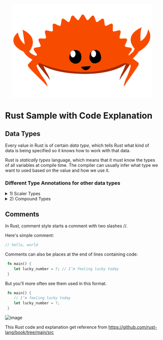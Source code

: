 <div align="center">
  <img src="./img/rustacean-flat-happy.png" alt="Rust Logo" >
</div>

# Rust Sample with Code Explanation
## Data Types
Every value in Rust is of certain *data type*, which tells Rust what kind of data is being specified so it knows how to work with that data.

Rust is *statically types* language, which means that it must know the types of all variables at compile time. The compiler can usually infer what type we want to used based on the value and how we use it.

### Different Type Annotations for other data types
<details>
  <summary>1) Scaler Types </summary>
  
  - **Integer Types**

    An *integer* is a number without a fractional component. 
    
    ![image](https://github.com/user-attachments/assets/7eb12391-3e57-4041-80a0-2ad310acd7e5)
    
    Each variant can be either signed or unsigned and has an explicit size.

    ![image](https://github.com/user-attachments/assets/0588b9e2-2e4e-402e-a940-04a82f1eea5c)

```rust
  fn main() {
       let x = 2.0; // f64
       let y: f32 = 3.0; // f32
  }
  ```
  - **Floating-Point Types**

    Rust's floatin-point type are *f32* and *f64*, which are 32 bits and 64 bits in size, respectively. The default type is *f64* on modern CPUs.
```rust
  fn main() {
 let x = 2.0; // f64
 let y: f32 = 3.0; // f32
 }
 ```
 Floating-point numbers are represented according to the IEEE-754 standard. The f32 type is
 a single-precision float, and f64 has double precision.
  - **Numeric Operations**

     Rust supports the basic mathematical operations you’d expect for all the number types:
 addition, subtraction, multiplication, division, and remainder. Integer division truncates
 toward zero to the nearest integer.
```rust
 fn main() {
 // addition
 let sum = 5 + 10;
 // subtraction
 let difference = 95.5 - 4.3;
 // multiplication
 let product = 4 * 30;
 // division
 let quotient = 56.7 / 32.2;
 let truncated = -5 / 3; // Results in -1
 // remainder
 let remainder = 43 % 5;
 }
```
  - **The Boolean Type**

    As in most other programming languages, a Boolean type in Rust has two possible values: *tru* and *false* With one byte in size.
```rust
fn main() {
 let t = true;
 let f: bool = false; // with explicit type annotation
 }
```
  - **The Character Type**

     Rust's *char* type sis the language's most primitive alphabetic type.
```rust
fn main() {
 let c = 'z';
 let z: char = 'ℤ'; // with explicit type annotation
 let heart_eyed_cat = '�
 ��
 ��
 ��
 �';
 }
```
Rust's *char* type is four bytes in size and represents a Unicode Scalar Value, Which mean it can represent a lot more than just ASCII.
</details>

<details>
  <summary>2) Compound Types </summary>
  
 - **The Tuple Type**

   A *tuple* is a general way of grouping together a number of values. Tuples have a fixed length: they cannot grow or shrink in size. Create a tuple by writing a comma-separated list of values inside parentheses.
```rust
 fn main() {
 let tup: (i32, f64, u8) = (500, 6.4, 1);
 }
```
 The variable tup binds to the entire tuple because a tuple is considered a single compound
 element. To get the individual values out of a tuple, we can use pattern matching to
 destructure a tuple value, like this:
 ```rust
fn main() {
 let tup = (500, 6.4, 1);
 let (x, y, z) = tup;
 println!("The value of y is: {y}");
 }
```
 This program first creates a tuple and binds it to the variable tup . It then uses a pattern
 with let to take tup and turn it into three separate variables, x , y , and z . This is called
 destructuring because it breaks the single tuple into three parts. Finally, the program prints
 the value of y , which is 6.4 .

 We can also access a tuple element directly by using a period ( . ) followed by the index of
 the value we want to access. For example:
 ```rust
fn main() {
 let x: (i32, f64, u8) = (500, 6.4, 1);
 let five_hundred = x.0;
 let six_point_four = x.1;
 let one = x.2;
 }
```
In Rust index in tuple start from 0....n.
 - **The Array Type**

Another way to have a collection of multiple values in with an *array*. Every element of an array must have the same type and have a fixed length.
```rust
fn main() {
 let a = [1, 2, 3, 4, 5];
 }
```
Array are useful when you want data allocated on the stack rather than the heap or when you want to ensure you always have fixed number of elements.

Arrays is good for number will not need to change.  For example, if you were using the names of the month in a program, you would
 probably use an array rather than a vector because you know it will always contain 12
 elements:
 ```rust
let months = ["January", "February", "March", "April", "May", "June", "July",
 "August", "September", "October", "November", "December"];
```
 You write an array’s type using square brackets with the type of each element, a semicolon,
 and then the number of elements in the array, like so:
 ```rust
 let a: [i32; 5] = [1, 2, 3, 4, 5];
```
 Here, i32 is the type of each element. After the semicolon, the number 5 indicates the
 array contains five elements.
 You can also initialize an array to contain the same value for each element by specifying the
 initial value, followed by a semicolon, and then the length of the array in square brackets, as
 shown here:
 ```rust
let a = [3;5];
```
The array named *a* will contain 5 elements that will all be set to the value 3 initially. This is the same as writing **let a = [3, 3, 3, 3, 3];* but in a more concise way.

**Accessing Array Elements**

An array is a single chunk of memory of a known, fixed size can be allocated on the stack. You can access elements of an array using index, like this:
```rust
 fn main() {
 let a = [1, 2, 3, 4, 5];
 let first = a[0];
 let second = a[1];
 }
```
The variable named *first* will get the value *1* because that is the value at index [0] in th array and *second* from index [1] in the array.

**Invalid Array Element Access**

If you try to access an element of an array that is past the end of the array. Run this code:
```rust
 use std::io;
 fn main() {
 let a = [1, 2, 3, 4, 5];
 println!("Please enter an array index.");
 let mut index = String::new();
    io::stdin()
        .read_line(&mut index)
        .expect("Failed to read line");
 let index: usize = index
        .trim()
        .parse()
        .expect("Index entered was not a number");
 let element = a[index];
 println!("The value of the element at index {index} is: {element}");
 }
```
This code compiles successfully. but if you run code *cargo run* and enter a number 10, you'll see output like this:
```rust
 thread 'main' panicked at 'index out of bounds: the len is 5 but the index is 
10', src/main.rs:19:19
 note: run with `RUST_BACKTRACE=1` environment variable to display a backtrace
```
The program resulted in a *runtime* error at the point of using invalid in the indexing operation. The program exited with an error message and didn't execute the final *println!* statement. Rust will check index you've specified is less than array length. If the index is greater than or equal to the length, Rust will panic. This happan at runtime, especially in this case, because the compiler can't possibly know that value a user enter when they run the code later.

This is an example of Rust's memory safety principles in action. In many low-level languages, this kind of check is not done, and when you provide an incorrect index, invalid memory can be accessed. Rust protects you againts this kind of error immediately exiting instead of allowing the memory access and continuing.
</details>

## Comments

In Rust, comment style starts a comment with two slashes //.

Here's simple comment:

```rust
// hello, world
```
Comments can also be places at the end of lines containing code:
```rust
 fn main() {
    let lucky_number = 7; // I’m feeling lucky today
 }
```
But you'll more often see them used in this format.
```rust
 fn main() {
    // I’m feeling lucky today
    let lucky_number = 7;
 }
```
![image](https://github.com/user-attachments/assets/89fbd73c-e352-439b-bf72-b88be69e2214)


This Rust code and explanation get reference from https://github.com/rust-lang/book/tree/main/src
